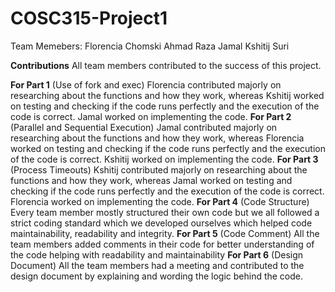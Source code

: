 # COSC315-Project1

Team Memebers:
Florencia Chomski
Ahmad Raza Jamal
Kshitij Suri
 
**Contributions**
All team members contributed to the success of this project. 

**For Part 1** (Use of fork and exec) Florencia contributed majorly on researching about the functions and how they work, whereas Kshitij worked on testing and checking if the code runs perfectly and the execution of the code is correct. Jamal worked on implementing the code.
**For Part 2** (Parallel and Sequential Execution) Jamal contributed majorly on researching about the functions and how they work, whereas Florencia worked on testing and checking if the code runs perfectly and the execution of the code is correct. Kshitij worked on implementing the code.
**For Part 3** (Process Timeouts) Kshitij contributed majorly on researching about the functions and how they work, whereas Jamal worked on testing and checking if the code runs perfectly and the execution of the code is correct. Florencia worked on implementing the code.
**For Part 4** (Code Structure) Every team member mostly structured their own code but we all followed a strict coding standard which we developed ourselves which helped code maintainability, readability and integrity. 
**For Part 5** (Code Comment) All the team members added comments in their code for better understanding of the code helping with readability and maintainability
**For Part 6** (Design Document) All the team members had a meeting and contributed to the design document by explaining and wording the logic behind the code.